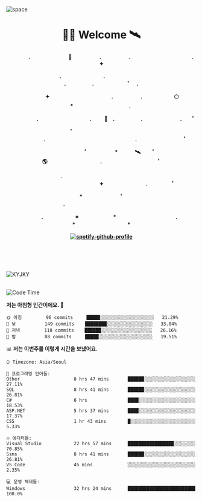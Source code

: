 ![space](https://user-images.githubusercontent.com/93513959/153272999-db6423b1-a80f-4b72-bf4c-7be2c9d6d328.png)



<h1 align="center">👨‍🚀 Welcome  🛰︎</h1>
<h4 align='center'>
<p align="center">　　　　.　　　　　　  　🌠　　　   　. 　　　　　.　　　　　　　　　　　  . 　　　 　       ✦     </p>
<p align="center">.　　　　　　　　.　　  　　　　  　 　　　　　　　　　　　.　　　　　.　　　　   　 ﾟ             　.        </p>
<p align="center">　　　　✦　　　　　  　　　　    　. 　　　　　.　　　　　　🌕　*　　　　　　　　　　  . 　　　 　            </p>
<p align="center">　　  　         　　. 　　　　   　 　　　.     　   　🚀　.　　　　　.　　　   　　　 .             　 ﾟ   </p>
<p align="center">　　ﾟ　　　　　　　　  　　　　   　 　　　　.　　　　　　　　　　　　　　　　　.   　　　            　  　　　ﾟ</p>
<p align="center"> 　　　　　　　ﾟ　　　 　　*　　   🛰︎　 　ﾟ　　　　🌎　　　　　　　　　　.　　　　　　　   　　  ﾟ          　   </p>
<p align="center">.　　　　　　　　　　  　　　　   　 　　　　　　　　　　　　 ✦　　　　　　　　.　   　　             ﾟ　  　　   </p>
<p align="center">　　　*　　　　　　  　ﾟ　　   　 　　　　.　　　　　　　　　　　　　　　　   　　            　  　　            </p>
<p align="center">　　　.　　　　　　✦  　　　　　   *　 　　　　　　　　　　.　　　　　　　*　　　　　   　              　  　*　  </p>

[![spotify-github-profile](https://spotify-github-profile.vercel.app/api/view?uid=316vepr7x7ia45xvcuqyysvtmpfe&cover_image=true&theme=novatorem&bar_color=37bac3&bar_color_cover=false)](https://spotify-github-profile.vercel.app/api/view?uid=316vepr7x7ia45xvcuqyysvtmpfe&redirect=true)

</h4>

<br>
<br>
<br>

<p align="left"><img src="https://github-readme-stats.vercel.app/api/top-langs?username=KYJKY&show_icons=true&locale=en&layout=compact&theme=radical" alt="KYJKY" />
<!--<img src="https://github-readme-stats.vercel.app/api?username=KYJKY&show_icons=true&locale=en&theme=radical" alt="KYJKY" />--> <br><br></p>

<!--START_SECTION:waka-->
![Code Time](http://img.shields.io/badge/Code%20Time-837%20hrs%2018%20mins-blue)

**저는 아침형 인간이에요. 🐤** 

```text
🌞 아침         96 commits     █████░░░░░░░░░░░░░░░░░░░░   21.29% 
🌆 낮　         149 commits    ████████░░░░░░░░░░░░░░░░░   33.04% 
🌃 저녁         118 commits    ██████░░░░░░░░░░░░░░░░░░░   26.16% 
🌙 밤　         88 commits     █████░░░░░░░░░░░░░░░░░░░░   19.51%

```


📊 **저는 이번주를 이렇게 시간을 보냈어요.** 

```text
⌚︎ Timezone: Asia/Seoul

💬 프로그래밍 언어들: 
Other                    8 hrs 47 mins       ██████░░░░░░░░░░░░░░░░░░░   27.11% 
SQL                      8 hrs 41 mins       ██████░░░░░░░░░░░░░░░░░░░   26.81% 
C#                       6 hrs               ████░░░░░░░░░░░░░░░░░░░░░   18.53% 
ASP.NET                  5 hrs 37 mins       ████░░░░░░░░░░░░░░░░░░░░░   17.37% 
CSS                      1 hr 43 mins        █░░░░░░░░░░░░░░░░░░░░░░░░   5.33%

🔥 에디터들: 
Visual Studio            22 hrs 57 mins      █████████████████░░░░░░░░   70.85% 
Ssms                     8 hrs 41 mins       ██████░░░░░░░░░░░░░░░░░░░   26.81% 
VS Code                  45 mins             ░░░░░░░░░░░░░░░░░░░░░░░░░   2.35%

💻 운영 체제들: 
Windows                  32 hrs 24 mins      █████████████████████████   100.0%

```


<!--END_SECTION:waka-->
